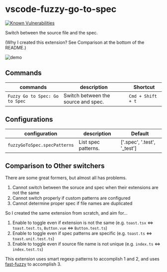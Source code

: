 # vscode-fuzzy-go-to-spec

[![Known Vulnerabilities](https://snyk.io/test/github/bisquit/vscode-fuzzy-go-to-spec/badge.svg)](https://snyk.io/test/github/bisquit/vscode-fuzzy-go-to-spec)

Switch between the source file and the spec.

(Why I created this extension? See Comparison at the bottom of the README.)

![demo](./assets/demo.gif)

## Commands

| commands                       | description                         | Shortcut          |
| ------------------------------ | ----------------------------------- | ----------------- |
| `Fuzzy Go to Spec: Go to Spec` | Switch between the source and spec. | `Cmd + Shift + t` |

## Configurations

| configuration                | description         | Default                     |
| ---------------------------- | ------------------- | --------------------------- |
| `fuzzyGoToSpec.specPatterns` | List spec patterns. | ['.spec', '.test', '_test'] |

## Comparison to Other switchers

There are some great formers, but almost all has problems.

1. Cannot switch between the soruce and spec when their extensions are not the same
2. Cannot switch properly if custom patterns are configured
3. Cannot determine proper spec if file names are duplicated

So I created the same extension from scratch, and aim for...

1. Enable to toggle even if extension is not the same (e.g. `toast.tsx` <=> `toast.test.ts`, `Button.vue` <=> `Button.test.ts`)
2. Enable to toggle even if spec patterns are specific (e.g. `toast.ts` <=> `toast.unit.test.ts`)
3. Enable to toggle even if source file name is not unique (e.g. `index.ts` <=> `index.test.ts`)

This extension uses smart regexp patterns to accomplish 1 and 2, and uses [fast-fuzzy](https://github.com/EthanRutherford/fast-fuzzy) to accomplish 3.
